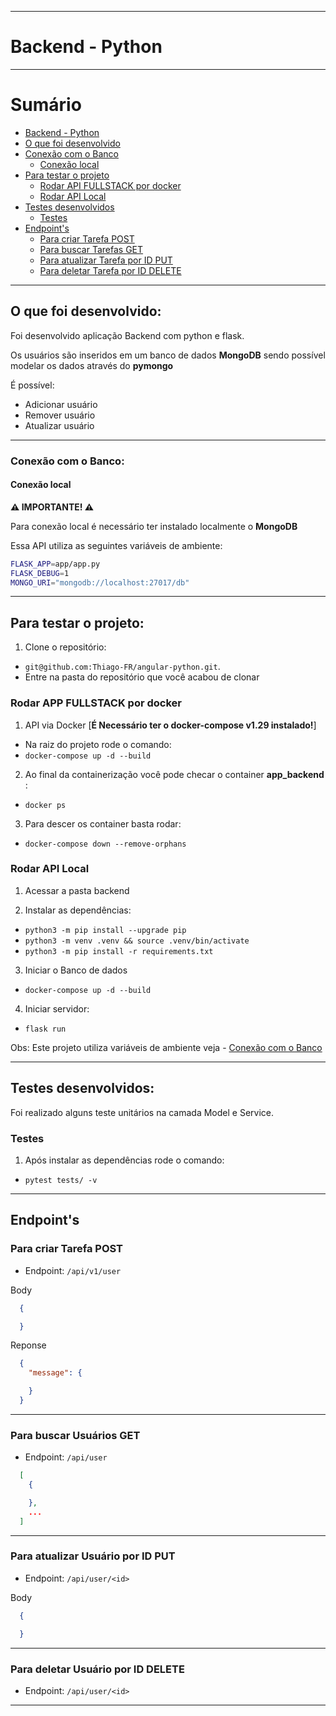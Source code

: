 
---

# Backend - Python <a name="boas-vindas-ao-repositório"></a>

---

# Sumário

- [Backend - Python](#boas-vindas-ao-repositório)
- [O que foi desenvolvido](#o-que-foi-desenvolvido)
- [Conexão com o Banco](#conexao-db)
  - [Conexão local](#conexao-local)
- [Para testar o projeto](#testar-o-projeto)
  - [Rodar API FULLSTACK por docker](#via-docker-fullstack)
  - [Rodar API Local](#via-local)
- [Testes desenvolvidos](#tdd)
  - [Testes](#tdd-1)
- [Endpoint's](#endpoint)
  - [Para criar Tarefa POST](#user-post)
  - [Para buscar Tarefas GET](#user-get)
  - [Para atualizar Tarefa por ID PUT](#user-put)
  - [Para deletar Tarefa por ID DELETE](#user-delete)

---

## O que foi desenvolvido: <a name="o-que-foi-desenvolvido"></a>

  Foi desenvolvido aplicação Backend com python e flask.

  Os usuários são inseridos em um banco de dados **MongoDB** sendo possível modelar os dados através do **pymongo**

  É possível:
   - Adicionar usuário
   - Remover usuário
   - Atualizar usuário

---

### Conexão com o Banco: <a name="conexao-db"></a>

#### Conexão local <a name="conexao-local"></a>

**⚠️ IMPORTANTE! ⚠️**

Para conexão local é necessário ter instalado localmente o **MongoDB**

Essa API utiliza as seguintes variáveis de ambiente:

```sh
FLASK_APP=app/app.py
FLASK_DEBUG=1
MONGO_URI="mongodb://localhost:27017/db"
```

---

## Para testar o projeto: <a name="testar-o-projeto"></a>

1. Clone o repositório:
  * `git@github.com:Thiago-FR/angular-python.git`.
  * Entre na pasta do repositório que você acabou de clonar


### Rodar APP FULLSTACK por docker <a name="via-docker-fullstack"></a>

1. API via Docker [**É Necessário ter o docker-compose v1.29 instalado!**]
  * Na raiz do projeto rode o comando:
  * `docker-compose up -d --build`

2. Ao final da containerização você pode checar o container **app_backend** :
  * `docker ps`

3. Para descer os container basta rodar:
  * `docker-compose down --remove-orphans`


### Rodar API Local <a name="via-local"></a>
1. Acessar a pasta backend

2. Instalar as dependências:
  * `python3 -m pip install --upgrade pip`
  * `python3 -m venv .venv && source .venv/bin/activate`
  * `python3 -m pip install -r requirements.txt`

3. Iniciar o Banco de dados
  * `docker-compose up -d --build`

4. Iniciar servidor:
  * `flask run`

Obs: Este projeto utiliza variáveis de ambiente veja - [Conexão com o Banco](#conexao-db)

---

## Testes desenvolvidos: <a name="tdd"></a>

Foi realizado alguns teste unitários na camada Model e Service.

### Testes <a name="tdd-1"></a>

1. Após instalar as dependências rode o comando:
  * `pytest tests/ -v`

---

## Endpoint's <a name="endpoint"></a>

### Para criar Tarefa POST <a name="user-post"></a>

* Endpoint: `/api/v1/user`

Body
```json
  { 

  }
 ```

Reponse
```json
  {
    "message": {

    }
  }
```
---

### Para buscar Usuários GET <a name="user-get"></a>

* Endpoint: `/api/user`

```json
  [
    {

    },
    ...
  ]
```
---

### Para atualizar Usuário por ID PUT <a name="user-put"></a>

* Endpoint: `/api/user/<id>`

Body
```json
  {

  }
```
---

### Para deletar Usuário por ID DELETE <a name="user-delete"></a>

* Endpoint: `/api/user/<id>`

---
